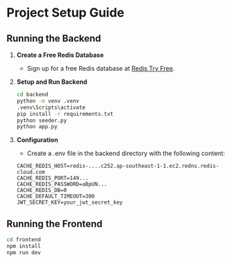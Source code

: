 # Project Setup Guide

## Running the Backend

1. **Create a Free Redis Database**
   - Sign up for a free Redis database at [Redis Try Free](https://redis.io/try-free/).

2. **Setup and Run Backend**
   ```bash
   cd backend
   python -m venv .venv
   .venv\Scripts\activate
   pip install -r requirements.txt
   python seeder.py
   python app.py
   ```

3. **Configuration**
   - Create a .env file in the backend directory with the following content:
    ```dotenv
    CACHE_REDIS_HOST=redis-....c252.ap-southeast-1-1.ec2.redns.redis-cloud.com
    CACHE_REDIS_PORT=149...
    CACHE_REDIS_PASSWORD=aBpUN...
    CACHE_REDIS_DB=0
    CACHE_DEFAULT_TIMEOUT=300
    JWT_SECRET_KEY=your_jwt_secret_key
    ```

## Running the Frontend
```bash
cd frontend
npm install
npm run dev
```